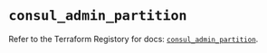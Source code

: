 # `consul_admin_partition`

Refer to the Terraform Registory for docs: [`consul_admin_partition`](https://registry.terraform.io/providers/hashicorp/consul/2.20.0/docs/resources/admin_partition).
